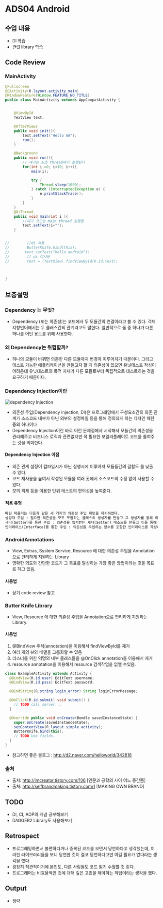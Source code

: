 # ADS04 Android

## 수업 내용

- DI 학습
- 관련 library 학습

## Code Review


### MainActivity
```Java
@Fullscreen
@EActivity(R.layout.activity_main)
@WindowFeature(Window.FEATURE_NO_TITLE)
public class MainActivity extends AppCompatActivity {


    @ViewById
    TextView text;

    @AfterViews
    public void init(){
        text.setText("Hello AA");
        run();
    }

    @Background
    public void run(){
        // 여기는 sub thread에서 실행된다
        for(int i =0; i<10; i++){
            main(i);

            try {
                Thread.sleep(1000);
            } catch (InterruptedException e) {
                e.printStackTrace();
            }
        }
    }
    @UiThread
    public void main(int i ){
        //여기 코드는 main thread 실행됨
        text.setText(i+"");
    }


//        //di 사용
//        ButterKnife.bind(this);
//       text.setText("hello android");
//        // di 미사용
//        text = (TextView) findViewById(R.id.text);



}
```


## 보충설명

### Dependency 는 무엇?

- Dependency (또는 의존성)는 코드에서 두 모듈간의 연결이라고 볼 수 있다. 객체지향언어에서는 두 클래스간의 관계라고도 말한다. 일반적으로 둘 중 하나가 다른 하나를 어떤 용도를 위해 사용한다.

### 왜 Dependency는 위험할까?

- 하나의 모듈이 바뀌면 의존한 다른 모듈까지 변경이 이루어지기 때문이다. 그리고 테스트 가능한 애플리케이션을 만들고자 할 때 의존성이 있으면 유닛테스트 작성이 어려운데 유닛테스트의 목적 자체가 다른 모듈로부터 독립적으로 테스트하는 것을 요구하기 때문이다.

### Dependency Injection이란

![dependency Injection](http://cfile26.uf.tistory.com/image/2319B83758E27BE11EEB8B)

- 의존성 주입(Dependency Injection, DI)은 프로그래밍에서 구성요소간의 의존 관계가 소스코드 내부가 아닌 외부의 설정파일 등을 통해 정의되게 하는 디자인 패턴 중의 하나이다
- Dependency Injection이란 바로 이런 문제점에서 시작해서 모듈간의 의존성을 관리해주고 비즈니스 로직과 관련없지만 꼭 필요한 보일러플레이트 코드를 줄여주는 것을 의미한다.

#### Dependency Injection 이점

- 의존 관계 설정이 컴파일시가 아닌 실행시에 이루어져 모듈들간의 결합도 를 낮출 수 있다.
- 코드 재사용을 높여서 작성된 모듈을 여러 곳에서 소스코드의 수정 없이 사용할 수 있다.
- 모의 객체 등을 이용한 단위 테스트의 편의성을 높여준다.

#### 적용 유형

``` HTML
마틴 파울러는 다음과 같은 세 가지의 의존성 주입 패턴을 제시하였다.
생성자 주입 : 필요한 의존성을 모두 포함하는 클래스의 생성자를 만들고 그 생성자를 통해 의존성을 주입한다.
세터(Setter)를 통한 주입 : 의존성을 입력받는 세터(Setter) 메소드를 만들고 이를 통해 의존성을 주입한다.
인터페이스(Interface)를 통한 주입 : 의존성을 주입하는 함수를 포함한 인터페이스를 작성하고 이 인터페이스를 구현하도록 함으로써 실행시에 이를 통하여 의존성을 주입한다.
```
### AndroidAnnotations

- View, Extras, System Service, Resource 에 대한 의존성 주입을 Annotation으로 편리하게 지원하는 Library
- 명확한 의도와 간단한 코드가 그 목표를 달성하는 가장 좋은 방법이라는 것을 목표로 하고 있음.

#### 사용법

- 상기 code review 참고

### Butter Knife Library

- View, Resource 에 대한 의존성 주입을 Annotation으로 편리하게 지원하는 Library.

#### 사용법

1. @BindView 주석(annotation)을 이용해서 findViewById를 제거
2. 여러 개의 뷰와 배열을 그룹화할 수 있음
3. 리스너를 위한 익명의 내부 클래스들을 @OnClick annotation을 이용해서 제거
4. resource annotation을 이용해서 resource 검색작업을 없앨 수있음.

```Java
class ExampleActivity extends Activity {
  @BindView(R.id.user) EditText username;
  @BindView(R.id.pass) EditText password;

  @BindString(R.string.login_error) String loginErrorMessage;

  @OnClick(R.id.submit) void submit() {
    // TODO call server...
  }

  @Override public void onCreate(Bundle savedInstanceState) {
    super.onCreate(savedInstanceState);
    setContentView(R.layout.simple_activity);
    ButterKnife.bind(this);
    // TODO Use fields...
  }
}

```


- 참고하면 좋은 블로그 : http://d2.naver.com/helloworld/342818


### 출처

- 출처: http://imcreator.tistory.com/106 [인문과 공학의 사이 어느 중간쯤]
- 출처: http://selfbrandmaking.tistory.com/1 [MAKING OWN BRAND]


## TODO

- DI, CI, AOP의 개념 공부해보기
- DAGGER2 Library도 사용해보기

## Retrospect

- 프로그래밍하면서 불편하다거나 중복된 코드를 보면서 당연하다고 생각했는데, 이러한 라이브러리들을 보니 당연한 것이 결코 당연하다고만 여길 필요가 없다라는 생각을 했다.
- 굉장히 직관적이기에 본인도, 다른 사람들도 코드 읽기 수월할 것 같다.
- 프로그래머는 비효율적인 것에 대해 깊은 고민을 해야하는 직업이라는 생각을 했다. 


## Output
- 생략